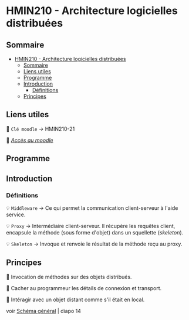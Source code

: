 # HMIN210 - Architecture logicielles distribuées

## Sommaire

- [HMIN210 - Architecture logicielles distribuées](#hmin210---architecture-logicielles-distribuées)
	- [Sommaire](#sommaire)
	- [Liens utiles](#liens-utiles)
	- [Programme](#programme)
	- [Introduction](#introduction)
		- [Définitions](#définitions)
	- [Principes](#principes)

## Liens utiles

:key: `Clé moodle` &rarr; HMIN210-21

:link: [*Accès au moodle*](https://moodle.umontpellier.fr/course/view.php?id=5889 "Accèder au moodle")

## Programme

## Introduction

### Définitions

:bulb: `Middleware` &rarr; Ce qui permet la communication client-serveur à l'aide service.

:bulb: `Proxy` &rarr; Intermédiaire client-serveur. Il récupère les requêtes client, encapsule la méthode (sous forme d'objet) dans un squellette (*skeleton*).

:bulb: `Skeleton` &rarr; Invoque et renvoie le résultat de la méthode reçu au proxy.

## Principes

:triangular_flag_on_post: Invocation de méthodes sur des objets distribués.

:triangular_flag_on_post: Cacher au programmeur les détails de connexion et transport.

:triangular_flag_on_post: Intéragir avec un objet distant comme s'il était en local.

voir [Schéma général](https://github.com/DocAmaroo/M1Aigle/tree/master/s2/HMIN210/cours/coursRMI.pdf) | diapo 14